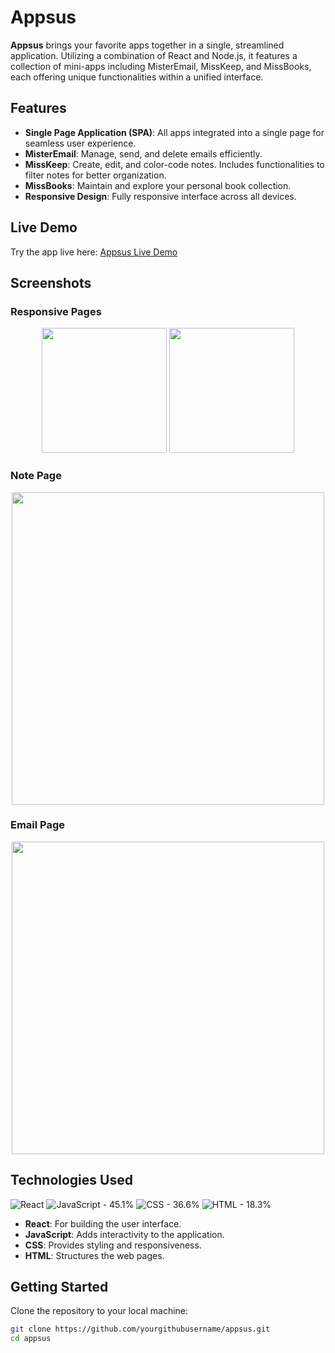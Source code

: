 # Appsus

**Appsus** brings your favorite apps together in a single, streamlined application. Utilizing a combination of React and Node.js, it features a collection of mini-apps including MisterEmail, MissKeep, and MissBooks, each offering unique functionalities within a unified interface.

## Features

- **Single Page Application (SPA)**: All apps integrated into a single page for seamless user experience.
- **MisterEmail**: Manage, send, and delete emails efficiently.
- **MissKeep**: Create, edit, and color-code notes. Includes functionalities to filter notes for better organization.
- **MissBooks**: Maintain and explore your personal book collection.
- **Responsive Design**: Fully responsive interface across all devices.

## Live Demo

Try the app live here: [Appsus Live Demo](https://lisrael1989.github.io/Apssus_Sprint_3/#/)

## Screenshots

### Responsive Pages
<p align="center">
  <img src="https://res.cloudinary.com/dpixrsdwh/image/upload/v1714736736/tsubtiqz4t0vo8hpkkbl.png" width="200">
  <img src="https://res.cloudinary.com/dpixrsdwh/image/upload/v1714736735/n9vqyvoteqvvkisn2dqy.png" width="200">
</p>

### Note Page
<p align="center">
  <img src="https://res.cloudinary.com/dpixrsdwh/image/upload/v1714736736/mxelpx5cbu4m0n4tdrdb.png" width="500">
</p>

### Email Page
<p align="center">
  <img src="https://res.cloudinary.com/dpixrsdwh/image/upload/v1714736735/nbkfxpfbfydwj2wndedy.png" width="500">
</p>


## Technologies Used

<img src="https://img.shields.io/badge/React-20232A?style=for-the-badge&logo=react&logoColor=61DAFB" alt="React"/> <img src="https://img.shields.io/badge/JavaScript-323330?style=for-the-badge&logo=javascript&logoColor=F7DF1E" alt="JavaScript - 45.1%"/> <img src="https://img.shields.io/badge/CSS3-1572B6?style=for-the-badge&logo=css3&logoColor=white" alt="CSS - 36.6%"/> <img src="https://img.shields.io/badge/HTML5-E34F26?style=for-the-badge&logo=html5&logoColor=white" alt="HTML - 18.3%"/>

- **React**: For building the user interface.
- **JavaScript**: Adds interactivity to the application.
- **CSS**: Provides styling and responsiveness.
- **HTML**: Structures the web pages.




## Getting Started

Clone the repository to your local machine:

```bash
git clone https://github.com/yourgithubusername/appsus.git
cd appsus
